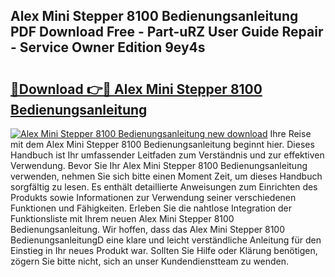 ## Alex Mini Stepper 8100 Bedienungsanleitung PDF Download Free - Part-uRZ User Guide Repair - Service Owner Edition 9ey4s

# <h2><a href="http://df1u5nq.blite.top/?on=Alex+Mini+Stepper+8100+Bedienungsanleitung">🔗Download 👉🔴 Alex Mini Stepper 8100 Bedienungsanleitung</a></h2>

[![Alex Mini Stepper 8100 Bedienungsanleitung new download](https://i.imgur.com/lujVjoI.png)](http://df1u5nq.blite.top/?on=Alex+Mini+Stepper+8100+Bedienungsanleitung)
Ihre Reise mit dem Alex Mini Stepper 8100 Bedienungsanleitung beginnt hier. Dieses Handbuch ist Ihr umfassender Leitfaden zum Verständnis und zur effektiven Verwendung. Bevor Sie Ihr Alex Mini Stepper 8100 Bedienungsanleitung verwenden, nehmen Sie sich bitte einen Moment Zeit, um dieses Handbuch sorgfältig zu lesen. Es enthält detaillierte Anweisungen zum Einrichten des Produkts sowie Informationen zur Verwendung seiner verschiedenen Funktionen und Fähigkeiten. Erleben Sie die nahtlose Integration der Funktionsliste mit Ihrem neuen Alex Mini Stepper 8100 Bedienungsanleitung. Wir hoffen, dass das Alex Mini Stepper 8100 BedienungsanleitungD eine klare und leicht verständliche Anleitung für den Einstieg in Ihr neues Produkt war. Sollten Sie Hilfe oder Klärung benötigen, zögern Sie bitte nicht, sich an unser Kundendienstteam zu wenden.
